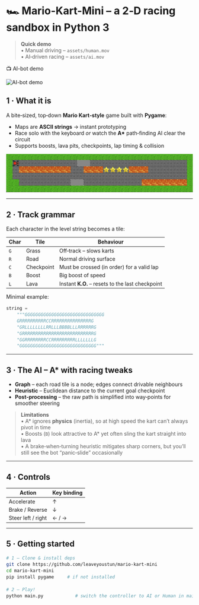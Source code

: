 # 🏎️ Mario-Kart-Mini – a 2‑D racing sandbox in Python 3

> **Quick demo**  
> • Manual driving – `assets/human.mov`  
> • AI‑driven racing – `assets/ai.mov`


<summary>📺 AI-bot demo</summary>


![AI-bot demo](assets/ai.gif)


## 1 · What it is

A bite‑sized, top‑down **Mario Kart‑style** game built with **Pygame**:

* Maps are **ASCII strings** → instant prototyping  
* Race solo with the keyboard *or* watch the **A\*** path‑finding AI clear the circuit  
* Supports boosts, lava pits, checkpoints, lap timing & collision

<p align="center">
  <img src="assets/example_track.png" width="700" alt="Sample track">
</p>

---

## 2 · Track grammar

Each character in the level string becomes a tile:

| Char | Tile       | Behaviour                                                   |
|------|------------|-------------------------------------------------------------|
| `G`  | Grass      | Off‑track – slows karts                                     |
| `R`  | Road       | Normal driving surface                                      |
| `C`  | Checkpoint | Must be crossed (in order) for a valid lap                  |
| `B`  | Boost      | Big boost of speed                                          |
| `L`  | Lava       | Instant **K.O.** – resets to the last checkpoint            |

Minimal example:

```python
string = 
    """GGGGGGGGGGGGGGGGGGGGGGGGGGGGGG
    GRRRRRRRRRRCCRRRRRRRRRRRRRRRG
    "GRLLLLLLLLRRLLLBBBBLLLRRRRRRG
    "GRRRRRRRRRRRRRRRRRRRRRRRRRRRG
    "GGRRRRRRRRCCRRRRRRRRRLLLLLLLG
    "GGGGGGGGGGGGGGGGGGGGGGGGGGGGG"""

```

---

## 3 · The AI – A\* with racing tweaks

* **Graph** – each road tile is a node; edges connect drivable neighbours  
* **Heuristic** – Euclidean distance to the current goal checkpoint  
* **Post‑processing** – the raw path is simplified into way‑points for smoother steering  

> **Limitations**  
> • A\* ignores **physics** (inertia), so at high speed the kart can’t always pivot in time  
> • Boosts (`B`) look attractive to A\* yet often sling the kart straight into lava  
> • A brake‑when‑turning heuristic mitigates sharp corners, but you’ll still see the bot “panic‑slide” occasionally

---

## 4 · Controls

| Action             | Key binding |
|--------------------|-------------|
| Accelerate         | ↑   |
| Brake / Reverse    | ↓    |
| Steer left / right | ← / →  |


---

## 5 · Getting started

```bash
# 1 – Clone & install deps
git clone https://github.com/leaveyoustun/mario-kart-mini
cd mario-kart-mini
pip install pygame     # if not installed

# 2 – Play!
python main.py            # switch the controller to AI or Human in main.py based on what you want to do    
```


